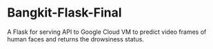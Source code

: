# Bangkit-Flask-Final

A Flask for serving API to Google Cloud VM to predict video frames of human faces and returns the drowsiness status.